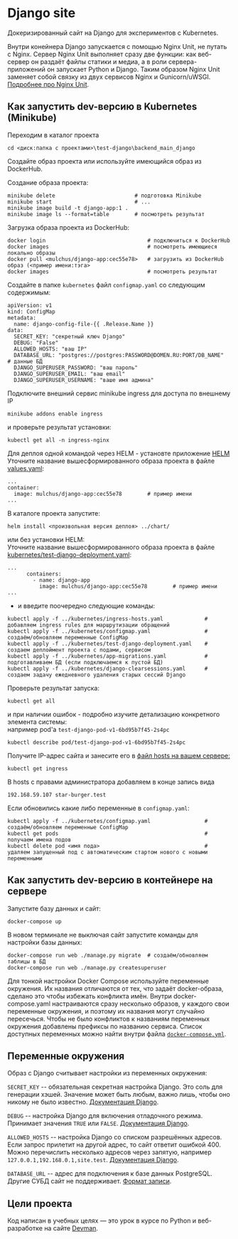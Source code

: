 # Django site

Докеризированный сайт на Django для экспериментов с Kubernetes.

Внутри конейнера Django запускается с помощью Nginx Unit, не путать с Nginx. Сервер Nginx Unit выполняет сразу две функции: как веб-сервер он раздаёт файлы статики и медиа, а в роли сервера-приложений он запускает Python и Django. Таким образом Nginx Unit заменяет собой связку из двух сервисов Nginx и Gunicorn/uWSGI. [Подробнее про Nginx Unit](https://unit.nginx.org/).


## Как запустить dev-версию в Kubernetes (Minikube)

Переходим в каталог проекта  

```shell-session
cd <диск:папка с проектами>\test-django\backend_main_django
```

Создайте образ проекта или используйте имеющийся образ из DockerHub.  

Создание образа проекта:  
```shell-session
minikube delete                         # подготовка Minikube
minikube start                          # ...
minikube image build -t django-app:1 .
minikube image ls --format=table        # посмотреть результат
```

Загрузка образа проекта из DockerHub:  
```shell-session
docker login                                # подключиться к DockerHub
docker images                               # посмотреть имеющиеся локально образы
docker pull <mulchus/django-app:cec55e78>   # загрузить из DockerHub образ (<пример имени:тэга>
docker images                               # посмотреть результат
```

Создайте в папке `kubernetes` файл `configmap.yaml` со следующим содержимым:   
```
apiVersion: v1
kind: ConfigMap
metadata:
  name: django-config-file-{{ .Release.Name }}
data:
  SECRET_KEY: "секретный ключ Django"
  DEBUG: "False" 
  ALLOWED_HOSTS: "ваш IP"
  DATABASE_URL: "postgres://postgres:PASSWORD@DOMEN.RU:PORT/DB_NAME"    # данные БД
  DJANGO_SUPERUSER_PASSWORD: "ваш пароль"
  DJANGO_SUPERUSER_EMAIL: "ваш email"
  DJANGO_SUPERUSER_USERNAME: "ваше имя админа"
```

Подключите внешний сервис minikube ingress для доступа по внешнему IP
```shell-session
minikube addons enable ingress
```
и проверьте результат установки:
```shell-session
kubectl get all -n ingress-nginx
```

Для деплоя одной командой через HELM - установте приложение [HELM](https://helm.sh/)   
Уточните название вышесформированного образа проекта в файле [values.yaml](chart%2Fvalues.yaml):
```shell-session
...
container:
  image: mulchus/django-app:cec55e78        # пример имени
...
```
В каталоге проекта запустите:
```shell-session
helm install <произвольная версия деплоя> ../chart/
```

или без установки HELM:  
Уточните название вышесформированного образа проекта в файле [kubernetes/test-django-deployment.yaml](kubernetes%2Ftest-django-deployment.yaml):
```shell-session
...
      containers:
        - name: django-app
          image: mulchus/django-app:cec55e78        # пример имени
...
```
- и введите поочередно следующие команды:   
```shell-session
kubectl apply -f ../kubernetes/ingress-hosts.yaml             # добавляем ingress rules для маршрутизации обращений 
kubectl apply -f ../kubernetes/configmap.yaml                 # создаём/обновляем переменные ConfigMap
kubectl apply -f ../kubernetes/test-django-deployment.yaml    # создаем деплоймент проекта с подами, сервисом
kubectl apply -f ../kubernetes/app-migrations.yaml            # подготавливаем БД (если подключаемся к пустой БД)
kubectl apply -f ../kubernetes/django-clearsessions.yaml      # создаем задачу ежедневного удаления старых сессий Django    
```

Проверьте результат запуска:  
```shell-session
kubectl get all
```
и при наличии ошибок - подробно изучите детализацию конкретного элемента системы:  
например pod'a `test-django-pod-v1-6bd95b7f45-2s4pc`
```shell-session
kubectl describe pod/test-django-pod-v1-6bd95b7f45-2s4pc
```
    

Получите IP-адрес сайта и занесите его в [файл hosts на вашем сервере: ](https://help.reg.ru/support/dns-servery-i-nastroyka-zony/rabota-s-dns-serverami/fayl-hosts-gde-nakhoditsya-i-kak-yego-izmenit)
```shell-session
kubectl get ingress
```
В hosts с правами администратора добавляем в конце запись вида  
```
192.168.59.107 star-burger.test
```

Если обновились какие либо переменные в `configmap.yaml`:  

```shell-session
kubectl apply -f ../kubernetes/configmap.yaml                 # создаём/обновляем переменные ConfigMap
kubectl get pods                                              # получаем имена подов
kubectl delete pod <имя пода>                                 # удаляем запущенный под с автоматическим стартом нового с новыми переменными  
```


## Как запустить dev-версию в контейнере на сервере

Запустите базу данных и сайт:

```shell-session
docker-compose up
```

В новом терминале не выключая сайт запустите команды для настройки базы данных:

```shell-session
docker-compose run web ./manage.py migrate  # создаём/обновляем таблицы в БД
docker-compose run web ./manage.py createsuperuser
```

Для тонкой настройки Docker Compose используйте переменные окружения. Их названия отличаются от тех, что задаёт docker-образа, сделано это чтобы избежать конфликта имён. Внутри docker-compose.yaml настраиваются сразу несколько образов, у каждого свои переменные окружения, и поэтому их названия могут случайно пересечься. Чтобы не было конфликтов к названиям переменных окружения добавлены префиксы по названию сервиса. Список доступных переменных можно найти внутри файла [`docker-compose.yml`](./docker-compose.yml).

## Переменные окружения

Образ с Django считывает настройки из переменных окружения:

`SECRET_KEY` -- обязательная секретная настройка Django. Это соль для генерации хэшей. Значение может быть любым, важно лишь, чтобы оно никому не было известно. [Документация Django](https://docs.djangoproject.com/en/3.2/ref/settings/#secret-key).

`DEBUG` -- настройка Django для включения отладочного режима. Принимает значения `TRUE` или `FALSE`. [Документация Django](https://docs.djangoproject.com/en/3.2/ref/settings/#std:setting-DEBUG).

`ALLOWED_HOSTS` -- настройка Django со списком разрешённых адресов. Если запрос прилетит на другой адрес, то сайт ответит ошибкой 400. Можно перечислить несколько адресов через запятую, например `127.0.0.1,192.168.0.1,site.test`. [Документация Django](https://docs.djangoproject.com/en/3.2/ref/settings/#allowed-hosts).

`DATABASE_URL` -- адрес для подключения к базе данных PostgreSQL. Другие СУБД сайт не поддерживает. [Формат записи](https://github.com/jacobian/dj-database-url#url-schema).


## Цели проекта

Код написан в учебных целях — это урок в курсе по Python и веб-разработке на сайте [Devman](https://dvmn.org).
